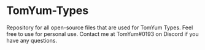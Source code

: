# TomYum-Types
Repository for all open-source files that are used for TomYum Types. Feel free to use for personal use. Contact me at TomYum#0193 on Discord if you have any questions. 

